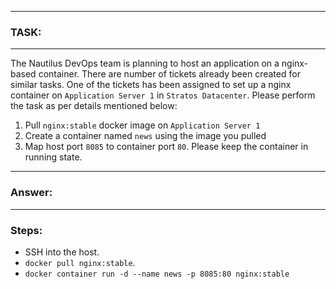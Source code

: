 
---
### TASK:
---
The Nautilus DevOps team is planning to host an application on a nginx-based container. There are number of tickets already been created for similar tasks. One of the tickets has been assigned to set up a nginx container on `Application Server 1` in `Stratos Datacenter`. Please perform the task as per details mentioned below:
1. Pull `nginx:stable` docker image on `Application Server 1`
2. Create a container named `news` using the image you pulled
3. Map host port `8085` to container port `80`. Please keep the container in running state.

---
### Answer:
---
### Steps:
 - SSH into the host.
 - `docker pull nginx:stable`.
 - `docker container run -d --name news -p 8085:80 nginx:stable`